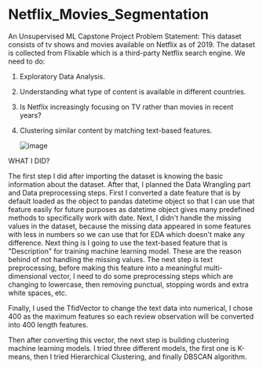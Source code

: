 # Netflix_Movies_Segmentation
An Unsupervised ML Capstone Project
Problem Statement:
This dataset consists of tv shows and movies available on Netflix as of 2019. The dataset is collected from Flixable which is a third-party Netflix search engine.
We need to do:
1) Exploratory Data Analysis.
2) Understanding what type of content is available in different countries.
3) Is Netflix increasingly focusing on TV rather than movies in recent years?
4) Clustering similar content by matching text-based features.

   ![image](https://github.com/balaji-89/Netflix_Movies_Segmentation/assets/57706260/a5190601-dc65-4de1-a190-2935e7719303)


WHAT I DID?

The first step I did after importing the dataset is knowing the basic information about the dataset. 
After that, I planned the Data Wrangling part and Data preprocessing steps. First I converted a date feature that is by default loaded as the object to pandas datetime object so that I can use that feature easily for future purposes as datetime object gives many predefined methods to specifically work with date.
Next, I didn't handle the missing values in the dataset, because the missing data appeared in some features with less in numbers so we can use that for EDA which doesn't make any difference. Next thing is I going to use the text-based feature that is "Description" for training machine learning model. These are the reason behind of not handling the missing values.
The next step is text preprocessing, before making this feature into a meaningful multi-dimensional vector, I need to do some preprocessing steps which are changing to lowercase, then removing punctual, stopping words and extra white spaces, etc.

Finally, I used the TfidVector to change the text data into numerical, I chose 400 as the maximum features so each review observation will be converted into 400 length features.

Then after converting this vector, the next step is building clustering machine learning models. I tried three different models, the first one is K-means, then I tried Hierarchical Clustering, and finally DBSCAN algorithm.

